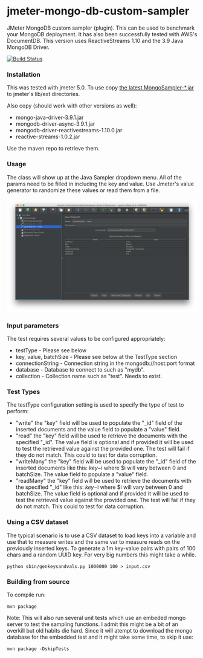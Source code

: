 # jmeter-mongo-db-custom-sampler
JMeter MongoDB custom sampler (plugin). This can be used to benchmark your MongoDB deployment. It has also been successfully tested with AWS's DocumentDB.
This version uses ReactiveStreams 1.10 and the 3.9 Java MongoDB Driver. 


[![Build Status](https://travis-ci.org/bigstepinc/jmeter-mongo-db-custom-sampler.svg?branch=master)](https://travis-ci.org/bigstepinc/jmeter-mongo-db-custom-sampler)

### Installation
This was tested with jmeter 5.0. To use copy [the latest MongoSampler-*.jar](https://github.com/bigstepinc/jmeter-mongo-db-custom-sampler/releases/latest) to jmeter's lib/ext directories.

Also copy (should work with other versions as well):

* mongo-java-driver-3.9.1.jar
* mongodb-driver-async-3.9.1.jar
* mongodb-driver-reactivestreams-1.10.0.jar
* reactive-streams-1.0.2.jar

Use the maven repo to retrieve them.

### Usage
 
The class will show up at the Java Sampler dropdown menu.
All of the params need to be filled in including the key and value.
Use Jmeter's value generator to randomize these values or read 
them from a file.

![alt text](img/jmeter.png "jmeter config")

### Input parameters
The test requires several values to be configured appropriately:
* testType  - Please see below
* key, value, batchSize - Please see below at the TestType section
* connectionString - Connection string in the mongodb://host:port format
* database - Database to connect to such as "mydb".
* collection - Collection name such as "test". Needs to exist.

### Test Types
The testType configuration setting is used to specify the type of test to perform:
* "write"  the "key" field will be used to populate the "_id" field of the inserted documents and the value field to populate a "value" field.
* "read"  the "key" field will be used to retrieve the documents with the specified "_id". The value field is optional and if provided it will be used to test the retrieved value against the provided one. The test will fail if they do not match. This could to test for data corruption.    
* "writeMany" the "key" field will be used to populate the "_id" field of the inserted documents like this: $key-$i where $i will vary between 0 and batchSize. The value field to populate a "value" field.
* "readMany"  the "key" field will be used to retrieve the documents with the specified "_id" like this: $key-$i where $i will vary between 0 and batchSize. The value field is optional and if provided it will be used to test the retrieved value against the provided one. The test will fail if they do not match. This could to test for data corruption.

### Using a CSV dataset
The typical scenario is to use a CSV dataset to load keys into a variable and use that to measure writes and the same var to measure reads on the previously inserted keys.
To generate a 1m key-value pairs with pairs of 100 chars and a random UUID key. For very big numbers this might take a while.
``` 
python sbin/genkeysandvals.py 1000000 100 > input.csv
```

### Building from source
To compile run: 
```
mvn package
```
Note: This will also run several unit tests which use an embeded mongo server to test the sampling functions. I admit this might be a bit of an overkill but old habits die hard.
Since it will atempt to download the mongo database for the embedded test and it might take some time, to skip it use:
```
mvn package -DskipTests
```
